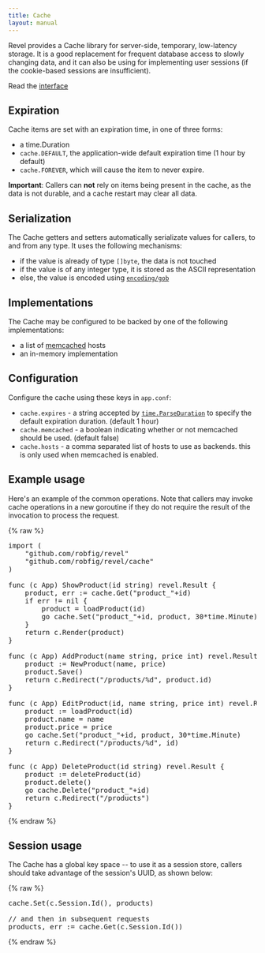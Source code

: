 ```yaml
---
title: Cache
layout: manual
---
```


Revel provides a Cache library for server-side, temporary, low-latency
storage.  It is a good replacement for frequent database access to slowly
changing data, and it can also be using for implementing user sessions (if the
cookie-based sessions are insufficient).

Read the [interface](http://godoc.org/github.com/robfig/revel/cache#Cache)

## Expiration

Cache items are set with an expiration time, in one of three forms:

* a time.Duration
* `cache.DEFAULT`, the application-wide default expiration time (1 hour by default)
* `cache.FOREVER`, which will cause the item to never expire.

**Important**: Callers can **not** rely on items being present in the cache, as
  the data is not durable, and a cache restart may clear all data.

## Serialization

The Cache getters and setters automatically serializate values for callers, to
and from any type.  It uses the following mechanisms:

* if the value is already of type `[]byte`, the data is not touched
* if the value is of any integer type, it is stored as the ASCII representation
* else, the value is encoded using [`encoding/gob`](http://golang.org/pkg/encoding/gob/)

## Implementations

The Cache may be configured to be backed by one of the following implementations:

* a list of [memcached](http://memcached.org/) hosts
* an in-memory implementation

## Configuration

Configure the cache using these keys in `app.conf`:

* `cache.expires` - a string accepted by
  [`time.ParseDuration`](http://golang.org/pkg/time/#ParseDuration) to specify
  the default expiration duration.  (default 1 hour)
* `cache.memcached` - a boolean indicating whether or not memcached should be
  used. (default false)
* `cache.hosts` - a comma separated list of hosts to use as backends.  this is
  only used when memcached is enabled.

## Example usage

Here's an example of the common operations.  Note that callers may invoke cache
operations in a new goroutine if they do not require the result of the
invocation to process the request.

{% raw %}
<pre class="prettyprint lang-go">
import (
	"github.com/robfig/revel"
	"github.com/robfig/revel/cache"
)

func (c App) ShowProduct(id string) revel.Result {
	product, err := cache.Get("product_"+id)
	if err != nil {
	    product = loadProduct(id)
	    go cache.Set("product_"+id, product, 30*time.Minute)
	}
	return c.Render(product)
}

func (c App) AddProduct(name string, price int) revel.Result {
	product := NewProduct(name, price)
	product.Save()
	return c.Redirect("/products/%d", product.id)
}

func (c App) EditProduct(id, name string, price int) revel.Result {
	product := loadProduct(id)
	product.name = name
	product.price = price
	go cache.Set("product_"+id, product, 30*time.Minute)
	return c.Redirect("/products/%d", id)
}

func (c App) DeleteProduct(id string) revel.Result {
	product := deleteProduct(id)
	product.delete()
	go cache.Delete("product_"+id)
	return c.Redirect("/products")
}
</pre>
{% endraw %}

## Session usage

The Cache has a global key space -- to use it as a session store, callers should
take advantage of the session's UUID, as shown below:

{% raw %}
<pre class="prettyprint lang-go">
cache.Set(c.Session.Id(), products)

// and then in subsequent requests
products, err := cache.Get(c.Session.Id())
</pre>
{% endraw %}
